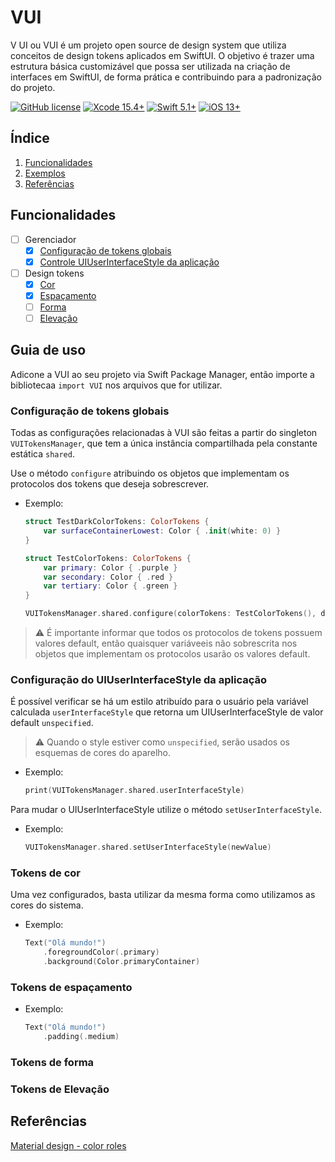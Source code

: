 # VUI

V UI ou VUI é um projeto open source de design system que utiliza conceitos de design tokens aplicados em SwiftUI. O objetivo é trazer uma estrutura básica customizável que possa ser utilizada na criação de interfaces em SwiftUI, de forma prática e contribuindo para a padronização do projeto.

[![GitHub license](https://img.shields.io/github/license/victorpereiradepaula/vui)](https://github.com/victorpereiradepaula/vui/blob/master/LICENSE)
[![Xcode 15.4+](https://img.shields.io/badge/Xcode-15.4%2B-blue.svg)](https://developer.apple.com/documentation/Xcode-Release-Notes/xcode-15_4-release-notes)
[![Swift 5.1+](https://img.shields.io/badge/Swift-5.1%2B-orange.svg)](https://github.com/apple/swift/releases/tag/swift-5.10-RELEASE)
[![iOS 13+](https://img.shields.io/badge/iOS-13%2B-purple)](https://support.apple.com/pt-br/118392)

## Índice

1. [Funcionalidades](#funcionalidades)
1. [Exemplos](#exemplos)
1. [Referências](#referências)

## Funcionalidades

- [ ] Gerenciador
    - [x] [Configuração de tokens globais](#configuração-de-tokens-globais)
    - [x] [Controle UIUserInterfaceStyle da aplicação](#configuração-do-uiuserinterfacestyle-da-aplicação)
- [ ] Design tokens
    - [x] [Cor](#tokens-de-cor)
    - [x] [Espaçamento](#tokens-de-espaçamento)
    - [ ] [Forma](#tokens-de-forma)
    - [ ] [Elevação](#tokens-de-elevação)

## Guia de uso

Adicone a VUI ao seu projeto via Swift Package Manager, então importe a bibliotecaa `import VUI` nos arquivos que for utilizar.

### Configuração de tokens globais

Todas as configurações relacionadas à VUI são feitas a partir do singleton `VUITokensManager`, que tem a única instância compartilhada pela constante estática `shared`.

Use o método `configure` atribuindo os objetos que implementam os protocolos dos tokens que deseja sobrescrever.

- Exemplo:

    ```swift
    struct TestDarkColorTokens: ColorTokens {
        var surfaceContainerLowest: Color { .init(white: 0) }
    }

    struct TestColorTokens: ColorTokens {
        var primary: Color { .purple }
        var secondary: Color { .red }
        var tertiary: Color { .green }
    }

    VUITokensManager.shared.configure(colorTokens: TestColorTokens(), darkColorTokens: TestDarkColorTokens())
    ```

> :warning: É importante informar que todos os protocolos de tokens possuem valores default, então quaisquer variáveeis não sobrescrita nos objetos que implementam os protocolos usarão os valores default.

### Configuração do UIUserInterfaceStyle da aplicação

É possível verificar se há um estilo atribuído para o usuário pela variável calculada `userInterfaceStyle` que retorna um UIUserInterfaceStyle de valor default `unspecified`.

> :warning: Quando o style estiver como `unspecified`, serão usados os esquemas de cores do aparelho.

- Exemplo:

    ```swift
    print(VUITokensManager.shared.userInterfaceStyle)
    ```

Para mudar o UIUserInterfaceStyle utilize o método `setUserInterfaceStyle`.

- Exemplo:

    ```swift
    VUITokensManager.shared.setUserInterfaceStyle(newValue)
    ```

### Tokens de cor

Uma vez configurados, basta utilizar da mesma forma como utilizamos as cores do sistema.

- Exemplo:
    ```swift
    Text("Olá mundo!")
        .foregroundColor(.primary)
        .background(Color.primaryContainer)
    ```

### Tokens de espaçamento

- Exemplo:
    ```swift
    Text("Olá mundo!")
        .padding(.medium)
    ```

### Tokens de forma

### Tokens de Elevação

## Referências

[Material design - color roles](https://m3.material.io/styles/color/roles)
